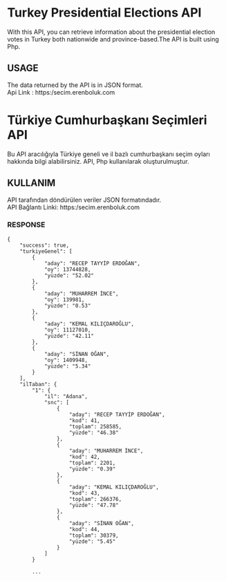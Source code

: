 # Turkey Presidential Elections API

With this API, you can retrieve information about the presidential election votes in Turkey both nationwide and province-based.The API is built using Php.

## USAGE
The data returned by the API is in JSON format.
<br>
Api Link : https:/secim.erenboluk.com

# Türkiye Cumhurbaşkanı Seçimleri API
Bu API aracılığıyla Türkiye geneli ve il bazlı cumhurbaşkanı seçim oyları hakkında bilgi alabilirsiniz. API, Php kullanılarak oluşturulmuştur.

## KULLANIM
API tarafından döndürülen veriler JSON formatındadır.
<br>
API Bağlantı Linki: https:/secim.erenboluk.com

### RESPONSE 
```
{
    "success": true,
    "turkiyeGenel": [
        {
            "aday": "RECEP TAYYİP ERDOĞAN",
            "oy": 13744828,
            "yüzde": "52.02"
        },
        {
            "aday": "MUHARREM İNCE",
            "oy": 139981,
            "yüzde": "0.53"
        },
        {
            "aday": "KEMAL KILIÇDAROĞLU",
            "oy": 11127010,
            "yüzde": "42.11"
        },
        {
            "aday": "SİNAN OĞAN",
            "oy": 1409948,
            "yüzde": "5.34"
        }
    ],
    "ilTaban": {
        "1": {
            "il": "Adana",
            "snc": [
                {
                    "aday": "RECEP TAYYİP ERDOĞAN",
                    "kod": 41,
                    "toplam": 258585,
                    "yüzde": "46.38"
                },
                {
                    "aday": "MUHARREM İNCE",
                    "kod": 42,
                    "toplam": 2201,
                    "yüzde": "0.39"
                },
                {
                    "aday": "KEMAL KILIÇDAROĞLU",
                    "kod": 43,
                    "toplam": 266376,
                    "yüzde": "47.78"
                },
                {
                    "aday": "SİNAN OĞAN",
                    "kod": 44,
                    "toplam": 30379,
                    "yüzde": "5.45"
                }
            ]
        }
        
        ...
        
 ```  
        
